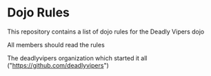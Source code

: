 Dojo Rules
==========

This repository contains a list of dojo rules for the Deadly Vipers dojo

All members should read the rules

The deadlyvipers organization which started it all ("https://github.com/deadlyvipers")

